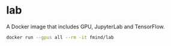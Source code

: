 # lab

A Docker image that includes GPU, JupyterLab and TensorFlow.

```bash
docker run --gpus all --rm -it fmind/lab
```
